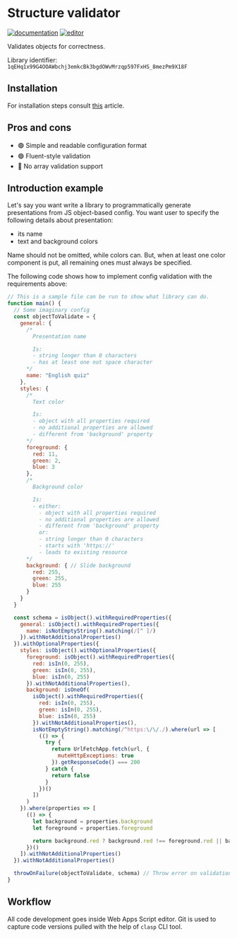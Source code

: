 # Structure validator

[![documentation](https://img.shields.io/badge/Documentation-open-blue)](./Documentation.md)
[![editor](https://img.shields.io/badge/Web%20editor-open-red)](https://script.google.com/d/1qEHq1x99G4OOAWbchj3emkcBk3bgdOWvMrzqp597FxHS_8mezPm9X18F/edit?usp=sharing)

Validates objects for correctness.

Library identifier: `1qEHq1x99G4OOAWbchj3emkcBk3bgdOWvMrzqp597FxHS_8mezPm9X18F`

## Installation

For installation steps consult [this][libraries] article.

[libraries]: https://developers.google.com/apps-script/guides/libraries

## Pros and cons

- :green_circle: Simple and readable configuration format
- :green_circle: Fluent-style validation
- :red_circle: No array validation support

## Introduction example

Let's say you want write a library to programmatically generate presentations
from JS object-based config. You want user to specify the following details
about presentation:

- its name
- text and background colors

Name should not be omitted, while colors can. But, when at least one color
component is put, all remaining ones must always be specified.

The following code shows how to implement config validation with
the requirements above:

```javascript
// This is a sample file can be run to show what library can do.
function main() {
  // Some imaginary config
  const objectToValidate = {
    general: {
      /*
        Presentation name

        Is:
        - string longer than 0 characters
        - has at least one not space character
      */
      name: "English quiz"
    },
    styles: {
      /*
        Text color

        Is:
        - object with all properties required
        - no additional properties are allowed
        - different from 'background' property
      */
      foreground: {
        red: 11,
        green: 2,
        blue: 3
      },
      /*
        Background color

        Is:
        - either:
          - object with all properties required
          - no additional properties are allowed
          - different from 'background' property
          or:
          - string longer than 0 characters
          - starts with 'https://'
          - leads to existing resource
      */
      background: { // Slide background
        red: 255,
        green: 255,
        blue: 255
      }
    }
  }

  const schema = isObject().withRequiredProperties({
    general: isObject().withRequiredProperties({
      name: isNotEmptyString().matching(/[^ ]/)
    }).withNotAdditionalProperties()
  }).withOptionalProperties({
    styles: isObject().withOptionalProperties({
      foreground: isObject().withRequiredProperties({
        red: isIn(0, 255),
        green: isIn(0, 255),
        blue: isIn(0, 255)
      }).withNotAdditionalProperties(),
      background: isOneOf(
        isObject().withRequiredProperties({
          red: isIn(0, 255),
          green: isIn(0, 255),
          blue: isIn(0, 255)
        }).withNotAdditionalProperties(),
        isNotEmptyString().matching(/^https:\/\/./).where(url => [
          (() => {
            try {
              return UrlFetchApp.fetch(url, {
                muteHttpExceptions: true
              }).getResponseCode() === 200
            } catch {
              return false
            }
          })()
        ])
      )
    }).where(properties => [
      (() => {
        let background = properties.background
        let foreground = properties.foreground

        return background.red ? background.red !== foreground.red || background.green !== foreground.green || background.blue !== foreground.blue : true
      })()
    ]).withNotAdditionalProperties()
  }).withNotAdditionalProperties()

  throwOnFailure(objectToValidate, schema) // Throw error on validation failure
}
```

## Workflow

All code development goes inside Web Apps Script editor. Git is used to capture
code versions pulled with the help of `clasp` CLI tool.

